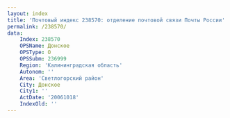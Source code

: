 ```yaml
---
layout: index
title: 'Почтовый индекс 238570: отделение почтовой связи Почты России'
permalink: /238570/
data:
    Index: 238570
    OPSName: Донское
    OPSType: О
    OPSSubm: 236999
    Region: 'Калининградская область'
    Autonom: ''
    Area: 'Светлогорский район'
    City: Донское
    City1: ''
    ActDate: '20061018'
    IndexOld: ''
---
```

